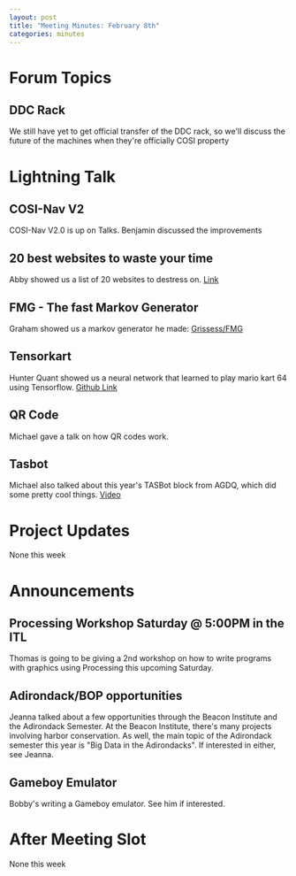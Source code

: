 ```yaml
---
layout: post
title: "Meeting Minutes: February 8th"
categories: minutes
---
```


# Forum Topics

## DDC Rack
We still have yet to get official transfer of the DDC rack, so we'll discuss the future of the machines when they're officially COSI property

# Lightning Talk

## COSI-Nav V2
COSI-Nav V2.0 is up on Talks. Benjamin discussed the improvements

## 20 best websites to waste your time
Abby showed us a list of 20 websites to destress on. [Link](http://techwelkin.com/killing-time-20-websites-for-wasting-time-in-office)

## FMG - The fast Markov Generator
Graham showed us a markov generator he made: [Grissess/FMG](https://gitlab.cosi.clarkson.edu/grissess/fmg)

## Tensorkart
Hunter Quant showed us a neural network that learned to play mario kart 64 using Tensorflow. [Github Link](https://github.com/kevinhughes27/TensorKart)

## QR Code
Michael gave a talk on how QR codes work.

## Tasbot
Michael also talked about this year's TASBot block from AGDQ, which did some pretty cool things. [Video](https://www.youtube.com/watch?v=Ukq29ePnTqI)

# Project Updates

None this week

# Announcements

## Processing Workshop Saturday @ 5:00PM in the ITL
Thomas is going to be giving a 2nd workshop on how to write programs with graphics using Processing this upcoming Saturday.

## Adirondack/BOP opportunities
Jeanna talked about a few opportunities through the Beacon Institute and the Adirondack Semester. At the Beacon Institute,
there's many projects involving harbor conservation. As well, the main topic of the Adirondack semester this year is "Big Data 
in the Adirondacks". If interested in either, see Jeanna.

## Gameboy Emulator
Bobby's writing a Gameboy emulator. See him if interested.

# After Meeting Slot

None this week